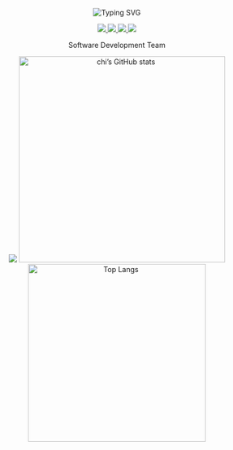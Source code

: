 <div align="center">
<p align="center">
  <img src="https://readme-typing-svg.demolab.com?font=Fira+Code&weight=600&size=22&pause=1000&color=00FF00&center=true&vCenter=true&width=435&lines=NEXT™" alt="Typing SVG" />
</p>

<!--Social Links Badges: start-->

<a href="https://github.com/pychii">
  <img src="https://img.shields.io/badge/GitHub-181717.svg?style=for-the-badge&logo=GitHub&logoColor=white">
</a>
<a href="">
  <img src="https://img.shields.io/badge/LinkedIn-0A66C2.svg?style=for-the-badge&logo=LinkedIn&logoColor=white">
</a>
<a href="">
  <img src="https://img.shields.io/badge/Lichess-000000.svg?style=for-the-badge&logo=Lichess&logoColor=white">
</a>
<a href="">
  <img src="https://img.shields.io/badge/Goodreads-F3F1EA?style=for-the-badge&logo=goodreads&logoColor=372213">
</a>

<!--Social Links Badges: end-->

<p>Software Development Team</p>

<!--About me: end-->

<!--Tech stack: start-->

<img src="https://skillicons.dev/icons?i=java,php,dart,python,kotlin,bash,md,html,css,js,mysql,postgres,laravel,vue,pinia,gradle,flutter,tailwind,alpinejs,git,github,firebase,heroku,androidstudio,vscode,vim,idea,ai,ps,linux&perline=15" />

<!--Tech stack: end-->

<!--Statistics: start-->

  <img alt="chi’s GitHub stats" width="406" src="https://github-readme-stats.vercel.app/api?username=nextsoftc&custom_title=Github+Stats&bg_color=00000000&hide_border=true&show_icons=true&text_color=667799&title_color=388286&icon_color=388286">
  <img alt="Top Langs" width="350" src="https://github-readme-stats.vercel.app/api/top-langs/?username=nextsoftc&layout=compact&hide_border=true&bg_color=00000000&text_color=667799&custom_title=Top+Languages&title_color=388286">